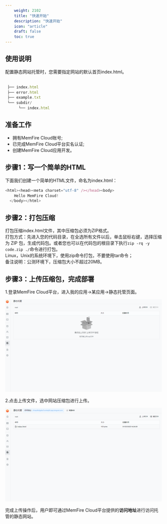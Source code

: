 ```yaml
---
    weight: 2102
    title: "快速开始"
    description: "快速开始"
    icon: "article"
    draft: false
    toc: true
---
```


## 使用说明

配置静态网站托管时，您需要指定网站的默认首页index.html。

```js

 ├── index.html
 ├── error.html
 ├── example.txt
 └── subdir/
      └── index.html

```

## 准备工作

- 拥有MemFire Cloud账号;
- 已完成MemFire Cloud平台实名认证;
- 创建MemFire Cloud应用开发。


## 步骤1：写一个简单的HTML

下面我们创建一个简单的HTML文件，命名为index.html：

```js
<html><head><meta charset="utf-8" /></head><body>
    Hello MemFire Cloud!
  </body></html>

```

## 步骤2：打包压缩

打包压缩index.html文件，其中压缩包必须为ZIP格式。   
打包方式：先进入您的代码目录，在全选所有文件以后，单击鼠标右键，选择压缩为 ZIP 包，生成代码包。或者您也可以在代码包的根目录下执行```zip -rq -y code.zip ./```命令进行打包。   
Linux，Unix的系统环境下，使用zip命令打包，不要使用tar命令；     
备注说明：公测环境下，压缩包大小不超过20MB。

## 步骤3：上传压缩包，完成部署

1.登录MemFire Cloud平台，进入我的应用->某应用->静态托管页面。

<img src="../../img/static1.png">

2.点击上传文件，选中网站压缩包进行上传。

<img src="../../img/static2.png">

完成上传操作后，用户即可通过MemFire Cloud平台提供的**访问地址**进行访问托管的静态网站。


